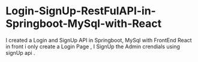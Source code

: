 # Login-SignUp-RestFulAPI-in-Springboot-MySql-with-React
I created a Login and SignUp API in Springboot, MySql with FrontEnd React in front i only create a Login Page , I SignUp the Admin crendials using signUp api .

